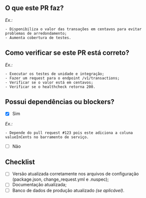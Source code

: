 ## O que este PR faz?
*Ex.:*

    - Disponibiliza o valor das transações em centavos para evitar problemas de arredondamento;
    - Aumenta cobertura de testes.

## Como verificar se este PR está correto?
*Ex.:*

	- Executar os testes de unidade e integração;
	- Fazer um request para o endpoint /v1/transactions;
	- Verificar se o valor está em centavos;
	- Verificar se o healthcheck retorna 200.

## Possui dependências ou blockers?
- [X] Sim

*Ex.:*

    - Depende do pull request #123 pois este adiciona a coluna valueInCents no barramento de serviço.

- [ ] Não

## Checklist
- [ ] Versão atualizada corretamente nos arquivos de configuração (package.json, change_request.yml e .nuspec);
- [ ] Documentação atualizada;
- [ ] Banco de dados de produção atualizado *(se aplicável)*.
